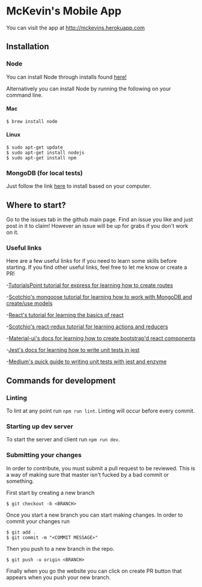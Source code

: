# McKevin's Mobile App
You can visit the app at http://mckevins.herokuapp.com
## Installation

### Node
You can install Node through installs found [here!](https://nodejs.org/en/download/) 

Alternatively you can install Node by running the following on your command line.

#### Mac
```
$ brew install node
```

#### Linux
```
$ sudo apt-get update
$ sudo apt-get install nodejs
$ sudo apt-get install npm
```

### MongoDB (for local tests)
Just follow the link [here](https://docs.mongodb.com/manual/installation/) to install based on your computer.

## Where to start?
Go to the issues tab in the github main page. Find an issue you like and just post in it to claim! However an issue will be up for grabs if you don't work on it.

### Useful links
Here are a few useful links for if you need to learn some skills before starting. If you find other useful links, feel free to let me know or create a PR!

-[TutorialsPoint tutorial for express for learning how to create routes](https://www.tutorialspoint.com/expressjs/index.html)

-[Scotchio's mongoose tutorial for learning how to work with MongoDB and create/use models](https://scotch.io/tutorials/using-mongoosejs-in-node-js-and-mongodb-applications)

-[React's tutorial for learning the basics of react](https://reactjs.org/tutorial/tutorial.html)

-[Scotchio's react-redux tutorial for learning actions and reducers](https://scotch.io/tutorials/build-a-bookshop-with-react-redux-i-react-redux-flow)

-[Material-ui's docs for learning how to create bootstrap'd react components](https://material-ui.com/)

-[Jest's docs for learning how to write unit tests in jest](https://jestjs.io/docs/en/getting-started)

-[Medium's quick guide to writing unit tests with jest and enzyme](https://medium.com/wehkamp-techblog/unit-testing-your-react-application-with-jest-and-enzyme-81c5545cee45)

## Commands for development

### Linting
To lint at any point run `npm run lint`. Linting will occur before every commit. 

### Starting up dev server
To start the server and client run `npm run dev`.

### Submitting your changes
In order to contribute, you must submit a pull request to be reviewed. This is a way of making sure that master isn't fucked by a bad commit or something.

First start by creating a new branch
```
$ git checkout -b <BRANCH>
```

Once you start a new branch you can start making changes. In order to commit your changes run
```
$ git add .
$ git commit -m "<COMMIT MESSAGE>"
```

Then you push to a new branch in the repo.
```
$ git push -u origin <BRANCH>
```

Finally when you go the website you can click on create PR button that appears when you push your new branch.
